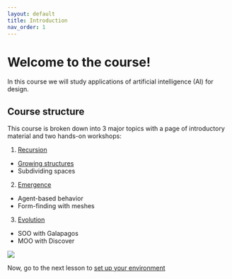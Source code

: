 ```yaml
---
layout: default
title: Introduction
nav_order: 1
---
```


# Welcome to the course!

In this course we will study applications of artificial intelligence (AI) for design.

## Course structure

This course is broken down into 3 major topics with a page of introductory material and two hands-on workshops:

1. [Recursion](docs/recursion)
- [Growing structures](docs/recursion/growing-structures)
- Subdividing spaces
2. [Emergence](docs/emergence)
- Agent-based behavior
- Form-finding with meshes
3. [Evolution](docs/emergence)
- SOO with Galapagos
- MOO with Discover

![](../../assets/images/small-image.jpg)

Now, go to the next lesson to [set up your environment](docs/setup)